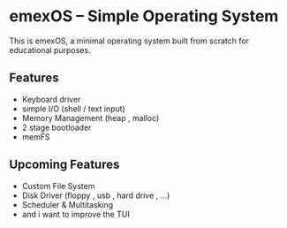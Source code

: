 # emexOS – Simple Operating System

This is emexOS, a minimal operating system built from scratch for educational purposes.

## Features
 - Keyboard driver
 - simple I/O (shell / text input)
 - Memory Management (heap , malloc)
 - 2 stage bootloader
 - memFS

## Upcoming Features
 - Custom File System
 - Disk Driver (floppy , usb , hard drive , ...)
 - Scheduler & Multitasking
 - and i want to improve the TUI
